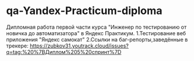 # qa-Yandex-Practicum-diploma
Дипломная работа первой части курса "Инженер по тестированию от новичка до автоматизатора" в Яндекс Практикум. 
1.Тестирование веб приложения "Яндекс самокат"
2.Ссылки на баг-репорты,заведённые в трекере: https://zubkov31.youtrack.cloud/issues?q=tag:%20%7BДиплом%205%20спринт%7D
